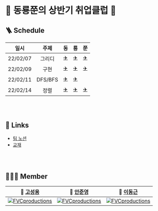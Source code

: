 # 🧐 동룡쭌의 상반기 취업클럽 🧐

## 🪜 Schedule

|일시|주제|동|룡|쭌|
|:---:|:---:|:---:|:---:|:---:|
|22/02/07|그리디|[✈️](./donggeun/ch3그리디)|[✈️](./seongyong/greedy)|[✈️](./junyoung/week1/mon/greedy)|
|22/02/09|구현|[✈️](./donggeun/ch4구현)|[✈️](./seongyong/Implementation)|[️✈️](./junyoung/week1/wed/implement)|
|22/02/11|DFS/BFS|[✈️](./donggeun/ch5DFS_BFS)|[✈️](./seongyong/DFS,BFS)|[️]()
|22/02/14|정렬|[✈️](./donggeun/ch6정렬)|[✈️](./seongyong/Sort)|[✈️](./junyoung/week2/sorting)|

<br/>
<br/>

## 🚀 Links

- [팀 노션](https://geeneve.notion.site/08a5c2ee34fd40da84ef43b5358b6409)
- [교재](http://www.yes24.com/Product/Goods/91433923)

<br/>
<br/>

## 👨‍👦‍👦 Member

| **🙋 [고성용](https://github.com/holmir97)** | **🙋 [안준영](https://github.com/junyoii)**   | **🙋 [이동근](https://github.com/geeneve)**  |
|:---------------------:|:---------------------:|:---------------------:|
| [![FVCproductions](https://avatars.githubusercontent.com/u/64517473?v=4)]() | [![FVCproductions](https://avatars.githubusercontent.com/u/67837091?v=4)]() | [![FVCproductions](https://avatars.githubusercontent.com/u/68222629?v=4)]() |
